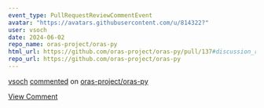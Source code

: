 ```yaml
---
event_type: PullRequestReviewCommentEvent
avatar: "https://avatars.githubusercontent.com/u/814322?"
user: vsoch
date: 2024-06-02
repo_name: oras-project/oras-py
html_url: https://github.com/oras-project/oras-py/pull/137#discussion_r1623562929
repo_url: https://github.com/oras-project/oras-py
---
```


<a href='https://github.com/vsoch' target='_blank'>vsoch</a> <a href='https://github.com/oras-project/oras-py/pull/137#discussion_r1623562929' target='_blank'>commented</a> on <a href='https://github.com/oras-project/oras-py' target='_blank'>oras-project/oras-py</a>

<a href='https://github.com/oras-project/oras-py/pull/137#discussion_r1623562929' target='_blank'>View Comment</a>